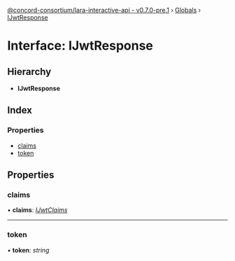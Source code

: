 [@concord-consortium/lara-interactive-api - v0.7.0-pre.1](../README.md) › [Globals](../globals.md) › [IJwtResponse](ijwtresponse.md)

# Interface: IJwtResponse

## Hierarchy

* **IJwtResponse**

## Index

### Properties

* [claims](ijwtresponse.md#claims)
* [token](ijwtresponse.md#token)

## Properties

###  claims

• **claims**: *[IJwtClaims](ijwtclaims.md)*

___

###  token

• **token**: *string*

